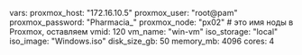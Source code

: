 vars:
  proxmox_host: "172.16.10.5"
  proxmox_user: "root@pam"
  proxmox_password: "Pharmacia_"
  proxmox_node: "px02"   # это имя ноды в Proxmox, оставляем
  vmid: 120
  vm_name: "win-vm"
  iso_storage: "local"
  iso_image: "Windows.iso"
  disk_size_gb: 50
  memory_mb: 4096
  cores: 4
